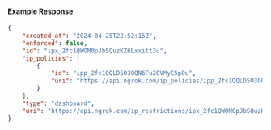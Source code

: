 <!-- Code generated for API Clients. DO NOT EDIT. -->

#### Example Response

```json
{
	"created_at": "2024-04-25T22:52:15Z",
	"enforced": false,
	"id": "ipx_2fc1QWOM0pJbSQuzKZ6Lxxitt3u",
	"ip_policies": [
		{
			"id": "ipp_2fc1QQLD5O3QQN6Fu20VMyC5pOu",
			"uri": "https://api.ngrok.com/ip_policies/ipp_2fc1QQLD5O3QQN6Fu20VMyC5pOu"
		}
	],
	"type": "dashboard",
	"uri": "https://api.ngrok.com/ip_restrictions/ipx_2fc1QWOM0pJbSQuzKZ6Lxxitt3u"
}
```
